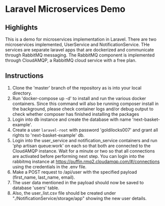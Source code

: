 # Laravel Microservices Demo
## Highlights
This is a demo for microservices implementation in Laravel. There are two microservices implemented, UserService and NotificationService. THe services are separate laravel apps that are dockerized and communicate through RabbitMQ messaging. The RabbitMQ component is implemented through CloudAMQP, a RabbitMQ cloud service with a free plan.

## Instructions
1. Clone the 'master' branch of the repository as is into your local directory.
2. Run 'docker-compose up -d' to install and run the various docker containers. Since this command will also be running composer install in the background, please check container logs and/or debug output to check whether composer has finished installing the packages
3. Login into db instance and create the database with name 'next-basket-example'.
4. Create a user `laravel-root` with password 'goldilocks007' and grant all rights to 'next-basket-example' db.
5. Login into the user_service and notification_service containers and run 'php artisan queue:work' on each so that both are connected to the CloudAMQP instance. Wait for a minute or two so that all connections are activated before performing next step. You can login into the rabbitmq instance at https://puffin.rmq2.cloudamqp.com/#/connections using the credentials in the .env file.
6. Make a POST request to /api/user with the specified payload (first_name, last_name, email).
7. The user data mentioned in the payload should now be saved to database 'users' table.
8. Also, the user_list.csv file should be created under "./NotificationService/storage/app" showing the new user details.
